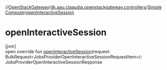 //[OpenStackGateway](../../../index.md)/[dk.aau.claaudia.openstackgateway.controllers](../index.md)/[SimpleCompute](index.md)/[openInteractiveSession](open-interactive-session.md)

# openInteractiveSession

[jvm]\
open override fun [openInteractiveSession](open-interactive-session.md)(request: BulkRequest&lt;JobsProviderOpenInteractiveSessionRequestItem&gt;): JobsProviderOpenInteractiveSessionResponse

